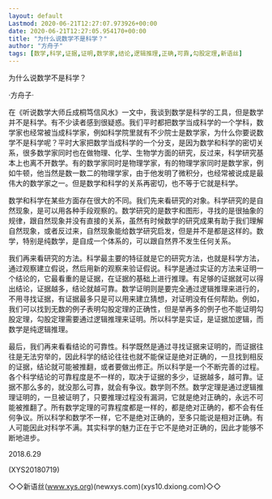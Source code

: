 ```yaml
---
layout: default
Lastmod: 2020-06-21T12:27:07.973926+00:00
date: 2020-06-21T12:27:05.954170+00:00
title: "为什么说数学不是科学？"
author: "方舟子"
tags: [数学,科学,证据,证明,数学家,结论,逻辑推理,正确,可靠,勾股定理,新语丝]
---
```


为什么说数学不是科学？

·方舟子·

在《听说数学大师丘成桐笃信风水》一文中，我谈到数学是科学的工具，但是数学并不是科学。有不少读者感到很疑惑。我们平时都把数学当成科学的一个学科，数学家也经常被当成科学家，例如科学院里就有不少院士是数学家，为什么你要说数学不是科学呢？平时大家把数学当成科学的一个分支，是因为数学和科学的密切关系，很多数学家同时也在做物理、化学、生物学方面的研究，反过来，科学研究基本上也离不开数学。有的数学家同时是物理学家，有的物理学家同时是数学家，例如牛顿，他当然是数一数二的物理学家，由于他发明了微积分，也经常被说成是最伟大的数学家之一。但是数学和科学的关系再密切，也不等于它就是科学。

数学和科学在某些方面存在很大的不同。我们先来看研究的对象。科学研究的是自然现象，是可以用各种手段观察的。数学研究的是数字和图形，寻找的是很抽象的规律，跟自然现象并没有直接的关系，虽然有时候数学的研究成果有助于我们理解自然现象，或者反过来，自然现象能给数学研究启发，但是并不是都是这样的。数学，特别是纯数学，是自成一个体系的，可以跟自然界不发生任何关系。

我们再来看研究的方法。科学最主要的特征就是它的研究方法，也就是科学方法，通过观察建立假说，然后用新的观察来验证假说。科学是通过实证的方法来证明一个结论的，它最看重的是证据，在证据的基础上进行推理。有足够的证据就可以得出结论，证据越多，结论就越可靠。数学证明则是要完全通过逻辑推理来进行的，不用寻找证据，有证据最多只是可以用来建立猜想，对证明没有任何帮助。例如，我们可以找到无数的例子表明勾股定理的正确性，但是举再多的例子也不能证明勾股定理，勾股定理需要通过逻辑推理来证明。所以科学是实证，是证据加逻辑，而数学是纯逻辑推理。

最后，我们再来看看结论的可靠性。科学既然是通过寻找证据来证明的，而证据往往是无法穷举的，因此科学的结论往往也就不能保证是绝对正确的，一旦找到相反的证据，结论就可能被推翻，或者要做出修正。所以科学是一个不断完善的过程。各个科学结论的可靠程度是不一样的，取决于证据的多少，证据越多，越可靠。证据不那么多的，就没那么可靠，就会有争议。数学则不然。数学定理是通过逻辑推理证明的，一旦被证明了，只要推理过程没有漏洞，它就是绝对正确的，永远不可能被推翻了。所有数学定理的可靠程度都是一样的，都是绝对正确的，都不会有任何争议。所以科学和数学不一样，它不是绝对正确的，至多只能说是相对正确。有人可能因此对科学不满。其实科学的魅力正在于它不是绝对正确的，因此才能够不断地进步。

2018.6.29

(XYS20180719)

◇◇新语丝(www.xys.org)(newxys.com)(xys10.dxiong.com)◇◇

